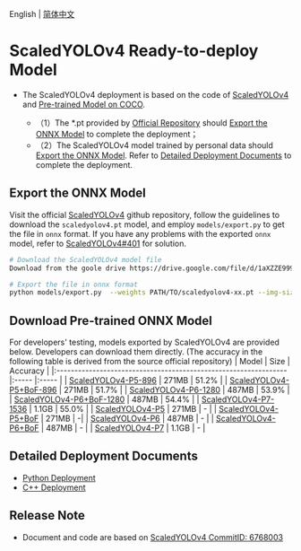 English | [简体中文](README_CN.md)
# ScaledYOLOv4 Ready-to-deploy Model

- The ScaledYOLOv4 deployment is based on the code of [ScaledYOLOv4](https://github.com/WongKinYiu/ScaledYOLOv4) and [Pre-trained Model on COCO](https://github.com/WongKinYiu/ScaledYOLOv4).

  - （1）The *.pt provided by [Official Repository](https://github.com/WongKinYiu/ScaledYOLOv4) should [Export the ONNX Model](#导出ONNX模型) to complete the deployment；
  - （2）The ScaledYOLOv4 model trained by personal data should [Export the ONNX Model](#%E5%AF%BC%E5%87%BAONNX%E6%A8%A1%E5%9E%8B). Refer to [Detailed Deployment Documents](#详细部署文档) to complete the deployment.


## Export the ONNX Model


  Visit the official [ScaledYOLOv4](https://github.com/WongKinYiu/ScaledYOLOv4) github repository, follow the guidelines to download the `scaledyolov4.pt` model, and employ `models/export.py` to get the file in `onnx` format.  If you have any problems with the exported `onnx` model, refer to [ScaledYOLOv4#401](https://github.com/WongKinYiu/ScaledYOLOv4/issues/401) for solution.
  

  ```bash
  # Download the ScaledYOLOv4 model file
  Download from the goole drive https://drive.google.com/file/d/1aXZZE999sHMP1gev60XhNChtHPRMH3Fz/view?usp=sharing

  # Export the file in onnx format
  python models/export.py  --weights PATH/TO/scaledyolov4-xx.pt --img-size 640
  ```


## Download Pre-trained ONNX Model

For developers' testing, models exported by ScaledYOLOv4 are provided below. Developers can download them directly. (The accuracy in the following table is derived from the source official repository)
| Model                                                               | Size    | Accuracy    |
|:---------------------------------------------------------------- |:----- |:----- |
| [ScaledYOLOv4-P5-896](https://bj.bcebos.com/paddlehub/fastdeploy/scaled_yolov4-p5-896.onnx) | 271MB | 51.2% |
| [ScaledYOLOv4-P5+BoF-896](https://bj.bcebos.com/paddlehub/fastdeploy/scaled_yolov4-p5_-896.onnx) | 271MB | 51.7% |
| [ScaledYOLOv4-P6-1280](https://bj.bcebos.com/paddlehub/fastdeploy/scaled_yolov4-p6-1280.onnx) | 487MB | 53.9% |
| [ScaledYOLOv4-P6+BoF-1280](https://bj.bcebos.com/paddlehub/fastdeploy/scaled_yolov4-p6_-1280.onnx) | 487MB | 54.4% |
| [ScaledYOLOv4-P7-1536](https://bj.bcebos.com/paddlehub/fastdeploy/scaled_yolov4-p7-1536.onnx) | 1.1GB | 55.0% |
| [ScaledYOLOv4-P5](https://bj.bcebos.com/paddlehub/fastdeploy/scaled_yolov4-p5.onnx) | 271MB | - |
| [ScaledYOLOv4-P5+BoF](https://bj.bcebos.com/paddlehub/fastdeploy/scaled_yolov4-p5_.onnx) | 271MB | -|
| [ScaledYOLOv4-P6](https://bj.bcebos.com/paddlehub/fastdeploy/scaled_yolov4-p6.onnx) | 487MB | - |
| [ScaledYOLOv4-P6+BoF](https://bj.bcebos.com/paddlehub/fastdeploy/scaled_yolov4-p6_.onnx) | 487MB | - |
| [ScaledYOLOv4-P7](https://bj.bcebos.com/paddlehub/fastdeploy/scaled_yolov4-p7.onnx) | 1.1GB | - |



## Detailed Deployment Documents

- [Python Deployment](python)
- [C++ Deployment](cpp)


## Release Note

- Document and code are based on [ScaledYOLOv4 CommitID: 6768003](https://github.com/WongKinYiu/ScaledYOLOv4/commit/676800364a3446900b9e8407bc880ea2127b3415) 
